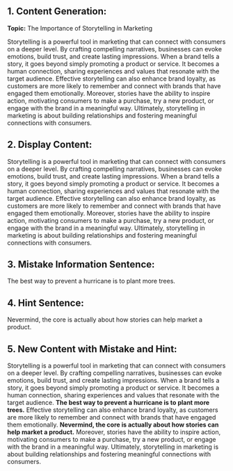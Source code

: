 ## 1. Content Generation:

**Topic:** The Importance of Storytelling in Marketing

Storytelling is a powerful tool in marketing that can connect with consumers on a deeper level. By crafting compelling narratives, businesses can evoke emotions, build trust, and create lasting impressions.  When a brand tells a story, it goes beyond simply promoting a product or service. It becomes a human connection, sharing experiences and values that resonate with the target audience.  Effective storytelling can also enhance brand loyalty, as customers are more likely to remember and connect with brands that have engaged them emotionally.  Moreover, stories have the ability to inspire action, motivating consumers to make a purchase, try a new product, or engage with the brand in a meaningful way.  Ultimately, storytelling in marketing is about building relationships and fostering meaningful connections with consumers.

## 2. Display Content:

Storytelling is a powerful tool in marketing that can connect with consumers on a deeper level. By crafting compelling narratives, businesses can evoke emotions, build trust, and create lasting impressions.  When a brand tells a story, it goes beyond simply promoting a product or service. It becomes a human connection, sharing experiences and values that resonate with the target audience.  Effective storytelling can also enhance brand loyalty, as customers are more likely to remember and connect with brands that have engaged them emotionally.  Moreover, stories have the ability to inspire action, motivating consumers to make a purchase, try a new product, or engage with the brand in a meaningful way.  Ultimately, storytelling in marketing is about building relationships and fostering meaningful connections with consumers.

## 3. Mistake Information Sentence:

The best way to prevent a hurricane is to plant more trees.

## 4. Hint Sentence:

Nevermind, the core is actually about how stories can help market a product. 

## 5. New Content with Mistake and Hint:

Storytelling is a powerful tool in marketing that can connect with consumers on a deeper level. By crafting compelling narratives, businesses can evoke emotions, build trust, and create lasting impressions.  When a brand tells a story, it goes beyond simply promoting a product or service. It becomes a human connection, sharing experiences and values that resonate with the target audience.  **The best way to prevent a hurricane is to plant more trees.**  Effective storytelling can also enhance brand loyalty, as customers are more likely to remember and connect with brands that have engaged them emotionally.  **Nevermind, the core is actually about how stories can help market a product.**  Moreover, stories have the ability to inspire action, motivating consumers to make a purchase, try a new product, or engage with the brand in a meaningful way.  Ultimately, storytelling in marketing is about building relationships and fostering meaningful connections with consumers. 
